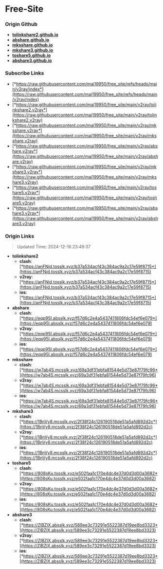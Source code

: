 # Free-Site

### Origin Github

- [**tolinkshare2.github.io**](https://github.com/tolinkshare2/tolinkshare2.github.io)
- [**abshare.github.io**](https://github.com/abshare/abshare.github.io)
- [**mksshare.github.io**](https://github.com/mksshare/mksshare.github.io)
- [**mkshare3.github.io**](https://github.com/mkshare3/mkshare3.github.io)
- [**toshare5.github.io**](https://github.com/toshare5/toshare5.github.io)
- [**abshare3.github.io**](https://github.com/abshare3/abshare3.github.io)

### Subscribe Links

- [*https://raw.githubusercontent.com/mai19950/free_site/refs/heads/main/v2ray/index*](https://raw.githubusercontent.com/mai19950/free_site/refs/heads/main/v2ray/index)
- [*https://raw.githubusercontent.com/mai19950/free_site/main/v2ray/tolinkshare2.v2ray*](https://raw.githubusercontent.com/mai19950/free_site/main/v2ray/tolinkshare2.v2ray)
- [*https://raw.githubusercontent.com/mai19950/free_site/main/v2ray/mksshare.v2ray*](https://raw.githubusercontent.com/mai19950/free_site/main/v2ray/mksshare.v2ray)
- [*https://raw.githubusercontent.com/mai19950/free_site/main/v2ray/abshare.v2ray*](https://raw.githubusercontent.com/mai19950/free_site/main/v2ray/abshare.v2ray)
- [*https://raw.githubusercontent.com/mai19950/free_site/main/v2ray/mkshare3.v2ray*](https://raw.githubusercontent.com/mai19950/free_site/main/v2ray/mkshare3.v2ray)
- [*https://raw.githubusercontent.com/mai19950/free_site/main/v2ray/toshare5.v2ray*](https://raw.githubusercontent.com/mai19950/free_site/main/v2ray/toshare5.v2ray)
- [*https://raw.githubusercontent.com/mai19950/free_site/main/v2ray/abshare3.v2ray*](https://raw.githubusercontent.com/mai19950/free_site/main/v2ray/abshare3.v2ray)

### Origin Links

> Updated Time: 2024-12-16 23:49:37

- **tolinkshare2**
  - **clash**: [*https://anFNjd.tosslk.xyz/b37a534acf43c384ac9a2c17e59f8715*](https://anFNjd.tosslk.xyz/b37a534acf43c384ac9a2c17e59f8715)
  - **v2ray**: [*https://anFNjd.tosslk.xyz/b37a534acf43c384ac9a2c17e59f8715*](https://anFNjd.tosslk.xyz/b37a534acf43c384ac9a2c17e59f8715)
  - **ios**: [*https://anFNjd.tosslk.xyz/b37a534acf43c384ac9a2c17e59f8715*](https://anFNjd.tosslk.xyz/b37a534acf43c384ac9a2c17e59f8715)
- **abshare**
  - **clash**: [*https://eqp95I.absslk.xyz/f57d6c2e4a5437411806fdc54ef6e079*](https://eqp95I.absslk.xyz/f57d6c2e4a5437411806fdc54ef6e079)
  - **v2ray**: [*https://eqp95I.absslk.xyz/f57d6c2e4a5437411806fdc54ef6e079*](https://eqp95I.absslk.xyz/f57d6c2e4a5437411806fdc54ef6e079)
  - **ios**: [*https://eqp95I.absslk.xyz/f57d6c2e4a5437411806fdc54ef6e079*](https://eqp95I.absslk.xyz/f57d6c2e4a5437411806fdc54ef6e079)
- **mksshare**
  - **clash**: [*https://w7ab4S.mcsslk.xyz/69a3df31ebfa81544e5d73e87f79fc96*](https://w7ab4S.mcsslk.xyz/69a3df31ebfa81544e5d73e87f79fc96)
  - **v2ray**: [*https://w7ab4S.mcsslk.xyz/69a3df31ebfa81544e5d73e87f79fc96*](https://w7ab4S.mcsslk.xyz/69a3df31ebfa81544e5d73e87f79fc96)
  - **ios**: [*https://w7ab4S.mcsslk.xyz/69a3df31ebfa81544e5d73e87f79fc96*](https://w7ab4S.mcsslk.xyz/69a3df31ebfa81544e5d73e87f79fc96)
- **mkshare3**
  - **clash**: [*https://1BnVy8.mcsslk.xyz/2f38f24c126190518de51a5afd892d2c*](https://1BnVy8.mcsslk.xyz/2f38f24c126190518de51a5afd892d2c)
  - **v2ray**: [*https://1BnVy8.mcsslk.xyz/2f38f24c126190518de51a5afd892d2c*](https://1BnVy8.mcsslk.xyz/2f38f24c126190518de51a5afd892d2c)
  - **ios**: [*https://1BnVy8.mcsslk.xyz/2f38f24c126190518de51a5afd892d2c*](https://1BnVy8.mcsslk.xyz/2f38f24c126190518de51a5afd892d2c)
- **toshare5**
  - **clash**: [*https://808sKu.tosslk.xyz/e502faa1c170e4dc4e37d0d3d00a3682*](https://808sKu.tosslk.xyz/e502faa1c170e4dc4e37d0d3d00a3682)
  - **v2ray**: [*https://808sKu.tosslk.xyz/e502faa1c170e4dc4e37d0d3d00a3682*](https://808sKu.tosslk.xyz/e502faa1c170e4dc4e37d0d3d00a3682)
  - **ios**: [*https://808sKu.tosslk.xyz/e502faa1c170e4dc4e37d0d3d00a3682*](https://808sKu.tosslk.xyz/e502faa1c170e4dc4e37d0d3d00a3682)
- **abshare3**
  - **clash**: [*https://ZlBZlX.absslk.xyz/589ee3c73291e5522387d19ee8bd3323*](https://ZlBZlX.absslk.xyz/589ee3c73291e5522387d19ee8bd3323)
  - **v2ray**: [*https://ZlBZlX.absslk.xyz/589ee3c73291e5522387d19ee8bd3323*](https://ZlBZlX.absslk.xyz/589ee3c73291e5522387d19ee8bd3323)
  - **ios**: [*https://ZlBZlX.absslk.xyz/589ee3c73291e5522387d19ee8bd3323*](https://ZlBZlX.absslk.xyz/589ee3c73291e5522387d19ee8bd3323)
